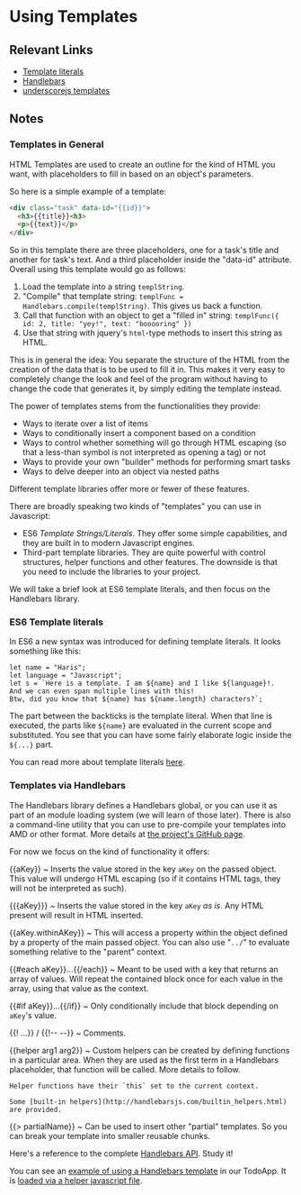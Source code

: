 # Using Templates

## Relevant Links

- [Template literals](https://developer.mozilla.org/en-US/docs/Web/JavaScript/Reference/Template_literals)
- [Handlebars](http://handlebarsjs.com/)
- [underscorejs templates](http://underscorejs.org/#template)

## Notes

### Templates in General

HTML Templates are used to create an outline for the kind of HTML you want, with placeholders to fill in based on an object's parameters.

So here is a simple example of a template:

```html
<div class="task" data-id="{{id}}">
  <h3>{{title}}<h3>
  <p>{{text}}</p>
</div>
```

So in this template there are three placeholders, one for a task's title and another for task's text. And a third placeholder inside the "data-id" attribute. Overall using this template would go as follows:

1. Load the template into a string `templString`.
2. "Compile" that template string: `templFunc = Handlebars.compile(templString)`. This gives us back a function.
3. Call that function with an object to get a "filled in" string: `templFunc({ id: 2, title: "yey!", text: "booooring" })`
4. Use that string with jquery's `html`-type methods to insert this string as HTML.

This is in general the idea: You separate the structure of the HTML from the creation of the data that is to be used to fill it in. This makes it very easy to completely change the look and feel of the program without having to change the code that generates it, by simply editing the template instead.

The power of templates stems from the functionalities they provide:

- Ways to iterate over a list of items
- Ways to conditionally insert a component based on a condition
- Ways to control whether something will go through HTML escaping (so that a less-than symbol is not interpreted as opening a tag) or not
- Ways to provide your own "builder" methods for performing smart tasks
- Ways to delve deeper into an object via nested paths

Different template libraries offer more or fewer of these features.

There are broadly speaking two kinds of "templates" you can use in Javascript:

- ES6 *Template Strings/Literals*. They offer some simple capabilities, and they are built in to modern Javascript engines.
- Third-part template libraries. They are quite powerful with control structures, helper functions and other features. The downside is that you need to include the libraries to your project.

We will take a brief look at ES6 template literals, and then focus on the Handlebars library.

### ES6 Template literals

In ES6 a new syntax was introduced for defining template literals. It looks something like this:

```
let name = "Haris";
let language = "Javascript";
let s = `Here is a template. I am ${name} and I like ${language}!.
And we can even span multiple lines with this!
Btw, did you know that ${name} has ${name.length} characters?`;
```

The part between the backticks is the template literal. When that line is executed, the parts like `${name}` are evaluated in the current scope and substituted. You see that you can have some fairly elaborate logic inside the `${...}` part.

You can read more about template literals [here](https://developer.mozilla.org/en-US/docs/Web/JavaScript/Reference/Template_literals).

### Templates via Handlebars

The Handlebars library defines a Handlebars global, or you can use it as part of an module loading system (we will learn of those later). There is also a command-line utility that you can use to pre-compile your templates into AMD or other format. More details at [the project's GitHub page](https://github.com/wycats/handlebars.js/).

For now we focus on the kind of functionality it offers:

{{aKey}}
  ~ Inserts the value stored in the key `aKey` on the passed object. This value will undergo HTML escaping (so if it contains HTML tags, they will not be interpreted as such).

{{{aKey}}}
  ~ Inserts the value stored in the key `aKey` *as is*. Any HTML present will result in HTML inserted.

{{aKey.withinAKey}}
  ~ This will access a property within the object defined by a property of the main passed object. You can also use "`../`" to evaluate something relative to the "parent" context.

{{\#each aKey}}...{{/each}}
  ~ Meant to be used with a key that returns an array of values. Will repeat the contained block once for each value in the array, using that value as the context.

{{\#if aKey}}...{{/if}}
  ~ Only conditionally include that block depending on `aKey`'s value.

{{! ...}} / {{!-- --}}
  ~ Comments.

{{helper arg1 arg2}}
  ~ Custom helpers can be created by defining functions in a particular area. When they are used as the first term in a Handlebars placeholder, that function will be called. More details to follow.

    Helper functions have their `this` set to the current context.

    Some [built-in helpers](http://handlebarsjs.com/builtin_helpers.html) are provided.

{{> partialName}}
  ~ Can be used to insert other "partial" templates. So you can break your template into smaller reusable chunks.

Here's a reference to the complete [Handlebars API](http://handlebarsjs.com/reference.html). Study it!

You can see an [example of using a Handlebars template](https://github.com/skiadas/WebAppsTodo/tree/master/app/template.handlebars) in our TodoApp. It is [loaded via a helper javascript file](https://github.com/skiadas/WebAppsTodo/tree/master/app/template.js).
